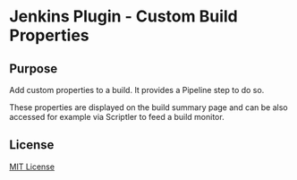 # Jenkins Plugin - Custom Build Properties

## Purpose

Add custom properties to a build.
It provides a Pipeline step to do so.

These properties are displayed on the build summary page and can be also accessed for example via Scriptler to feed a build monitor.

## License
[MIT License](http://opensource.org/licenses/MIT)
